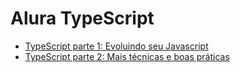 # Alura TypeScript

- [TypeScript parte 1: Evoluindo seu Javascript](https://cursos.alura.com.br/course/typescript-parte1)
- [TypeScript parte 2: Mais técnicas e boas práticas](https://cursos.alura.com.br/course/typescript-parte2)
